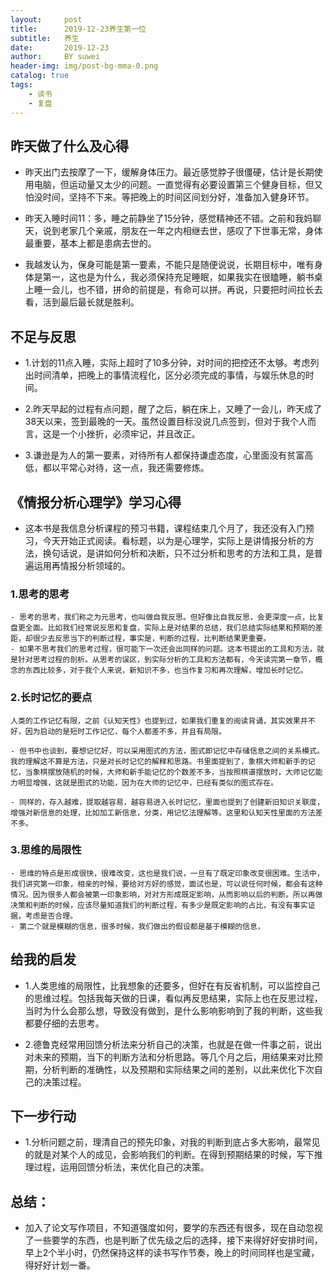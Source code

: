 ```yaml
---
layout:     post
title:      2019-12-23养生第一位
subtitle:   养生
date:       2019-12-23
author:     BY suwei
header-img: img/post-bg-mma-0.png
catalog: true
tags:
    - 读书
    - 复盘
---
```


## 昨天做了什么及心得
  - 昨天出门去按摩了一下，缓解身体压力。最近感觉脖子很僵硬，估计是长期使用电脑，但运动量又太少的问题。一直觉得有必要设置第三个健身目标，但又怕没时间，坚持不下来。等把晚上的时间区间划分好，准备加入健身环节。

  - 昨天入睡时间11：多，睡之前静坐了15分钟，感觉精神还不错。之前和我妈聊天，说到老家几个亲戚，朋友在一年之内相继去世，感叹了下世事无常，身体最重要，基本上都是患病去世的。

  - 我越发认为，保身可能是第一要素，不能只是随便说说，长期目标中，唯有身体是第一，这也是为什么，我必须保持充足睡眠，如果我实在很瞌睡，躺书桌上睡一会儿，也不错，拼命的前提是，有命可以拼。再说，只要把时间拉长去看，活到最后最长就是胜利。

## 不足与反思
  - 1.计划的11点入睡，实际上超时了10多分钟，对时间的把控还不太够。考虑列出时间清单，把晚上的事情流程化，区分必须完成的事情，与娱乐休息的时间。

  - 2.昨天早起的过程有点问题，醒了之后，躺在床上，又睡了一会儿，昨天成了38天以来，签到最晚的一天。虽然设置目标没说几点签到，但对于我个人而言，这是一个小挫折，必须牢记，并且改正。

  - 3.谦逊是为人的第一要素，对待所有人都保持谦虚态度，心里面没有贫富高低，都以平常心对待，这一点，我还需要修炼。

## 《情报分析心理学》学习心得
  - 这本书是我信息分析课程的预习书籍，课程结束几个月了，我还没有入门预习，今天开始正式阅读。看标题，以为是心理学，实际上是讲情报分析的方法，换句话说，是讲如何分析和决断，只不过分析和思考的方法和工具，是普遍运用再情报分析领域的。

### 1.思考的思考
    - 思考的思考，我们称之为元思考，也叫做自我反思。但好像比自我反思，会更深度一点，比复盘更全面。比如我们经常说反思和复盘，实际上是对结果的总结，我们总结实际结果和预期的差距，却很少去反思当下的判断过程，事实是，判断的过程，比判断结果更重要。
    - 如果不思考我们的思考过程，很可能下一次还会出同样的问题。这本书提出的工具和方法，就是针对思考过程的剖析。从思考的误区，到实际分析的工具和方法都有，今天读完第一章节，概念的东西比较多，对于我个人来说，新知识不多，也当作复习和再次理解，增加长时记忆。

### 2.长时记忆的要点
    人类的工作记忆有限，之前《认知天性》也提到过，如果我们重复的阅读背诵，其实效果并不好，因为启动的是短时工作记忆，每个人都差不多，并且有局限。
    
    - 但书中也谈到，要想记忆好，可以采用图式的方法，图式即记忆中存储信息之间的关系模式。我的理解这不算是方法，只是对长时记忆的解释和思路。书里面提到了，象棋大师和新手的记忆，当象棋摆放随机的时候，大师和新手能记忆的个数差不多，当按照棋谱摆放时，大师记忆能力明显增强，这就是图式的功能，因为在大师的记忆中，已经有类似的图式存在。
    
    - 同样的，存入越难，提取越容易，越容易进入长时记忆，里面也提到了创建新旧知识关联度，增强对新信息的处理，比如加工新信息，分类，用记忆法理解等。这里和认知天性里面的方法差不多。

### 3.思维的局限性
    - 思维的特点是形成很快，很难改变，这也是我们说，一旦有了既定印象改变很困难。生活中，我们讲究第一印象，相亲的时候，要给对方好的感觉，面试也是，可以说任何时候，都会有这种情况。因为很多人都会被第一印象影响，对对方形成既定影响，从而影响以后的判断。所以再做决策和判断的时候，应该尽量知道我们的判断过程，有多少是既定影响的占比，有没有事实证据，考虑是否合理。
    - 第二个就是模糊的信息，很多时候，我们做出的假设都是基于模糊的信息，

## 给我的启发
  - 1.人类思维的局限性，比我想象的还要多，但好在有反省机制，可以监控自己的思维过程。包括我每天做的日课，看似再反思结果，实际上也在反思过程，当时为什么会那么想，导致没有做到，是什么影响影响到了我的判断，这些我都要仔细的去思考。

  - 2.德鲁克经常用回馈分析法来分析自己的决策，也就是在做一件事之前，说出对未来的预期，当下的判断方法和分析思路。等几个月之后，用结果来对比预期，分析判断的准确性，以及预期和实际结果之间的差别，以此来优化下次自己的决策过程。

## 下一步行动
  - 1.分析问题之前，理清自己的预先印象，对我的判断到底占多大影响，最常见的就是对某个人的成见，会影响我们的判断。在得到预期结果的时候，写下推理过程，运用回馈分析法，来优化自己的决策。

## 总结：
  - 加入了论文写作项目，不知道强度如何，要学的东西还有很多，现在自动忽视了一些要学的东西，也是判断了优先级之后的选择，接下来得好好安排时间，早上2个半小时，仍然保持这样的读书写作节奏，晚上的时间同样也是宝藏，得好好计划一番。
